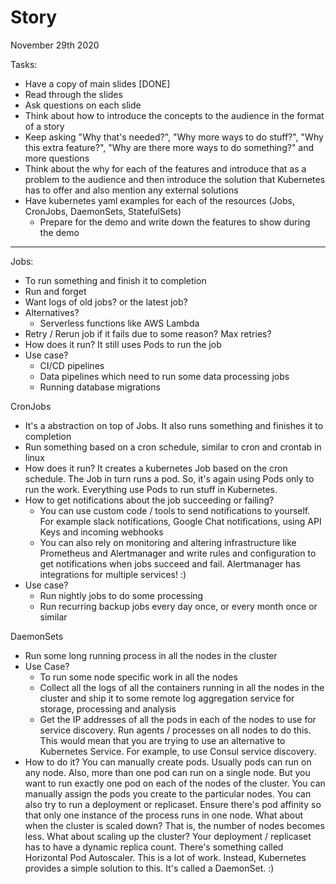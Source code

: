 # Story

November 29th 2020

Tasks:

- Have a copy of main slides [DONE]
- Read through the slides
- Ask questions on each slide
- Think about how to introduce the concepts to the audience in the format of a
  story
- Keep asking "Why that's needed?", "Why more ways to do stuff?", "Why this
  extra feature?", "Why are there more ways to do something?" and more
  questions
- Think about the why for each of the features and introduce that as a problem
  to the audience and then introduce the solution that Kubernetes has to offer
  and also mention any external solutions
- Have kubernetes yaml examples for each of the resources (Jobs, CronJobs,
  DaemonSets, StatefulSets)
  - Prepare for the demo and write down the features to show during the demo

---

Jobs:

- To run something and finish it to completion
- Run and forget
- Want logs of old jobs? or the latest job?
- Alternatives?
  - Serverless functions like AWS Lambda
- Retry / Rerun job if it fails due to some reason? Max retries?
- How does it run? It still uses Pods to run the job
- Use case?
  - CI/CD pipelines
  - Data pipelines which need to run some data processing jobs
  - Running database migrations

CronJobs

- It's a abstraction on top of Jobs. It also runs something and finishes it
  to completion
- Run something based on a cron schedule, similar to cron and crontab in linux
- How does it run? It creates a kubernetes Job based on the cron schedule.
  The Job in turn runs a pod. So, it's again using Pods only to run the work.
  Everything use Pods to run stuff in Kubernetes.
- How to get notifications about the job succeeding or failing?
  - You can use custom code / tools to send notifications to yourself. For
    example slack notifications, Google Chat notifications, using API Keys
    and incoming webhooks
  - You can also rely on monitoring and altering infrastructure like Prometheus
    and Alertmanager and write rules and configuration to get notifications when
    jobs succeed and fail. Alertmanager has integrations for multiple services!
    :)
- Use case?
  - Run nightly jobs to do some processing
  - Run recurring backup jobs every day once, or every month once or similar

DaemonSets

- Run some long running process in all the nodes in the cluster
- Use Case?
  - To run some node specific work in all the nodes
  - Collect all the logs of all the containers running in all the nodes in the
    cluster and ship it to some remote log aggregation service for storage,
    processing and analysis
  - Get the IP addresses of all the pods in each of the nodes to use for service
    discovery. Run agents / processes on all nodes to do this. This would mean
    that you are trying to use an alternative to Kubernetes Service. For
    example, to use Consul service discovery.
- How to do it? You can manually create pods. Usually pods can run on any node.
  Also, more than one pod can run on a single node. But you want to run exactly
  one pod on each of the nodes of the cluster. You can manually assign the pods
  you create to the particular nodes. You can also try to run a deployment or
  replicaset. Ensure there's pod affinity so that only one instance of the
  process runs in one node. What about when the cluster is scaled down? That is,
  the number of nodes becomes less. What about scaling up the cluster? Your
  deployment / replicaset has to have a dynamic replica count. There's something
  called Horizontal Pod Autoscaler. This is a lot of work. Instead, Kubernetes
  provides a simple solution to this. It's called a DaemonSet. :)
